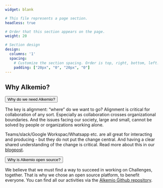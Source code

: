 ```yaml
---
widget: blank

# This file represents a page section.
headless: true

# Order that this section appears on the page.
weight: 20

# Section design
design:
  columns: '1'
  spacing:
    # Customize the section spacing. Order is top, right, bottom, left.
    padding: ["20px", "0", "20px", "0"]
---
```

<h2 class="pb-2 font-weight-bold"> Why Alkemio? </h2>
<!-- Title of collapisble -->
<button type="button" class="collapsible" data-toggle="collapse" data-target="#why-alkemio">Why do we need Alkemio?
</button>
<!-- Content of collapisible -->

<div id="why-alkemio" class="collapse">
  <div class="content">
    <p>The key is alignment: “where” do we want to go? Alignment is critical for collaboration of any sort. Especially as collaboration crosses organizational boundaries. And the issues facing our society, large and small, cannot be solved by people or organizations working alone. </p>
    <p>Teams/slack/Google Workspac/Whatsapp etc. are all great for interacting and producing - but they do not put the change central. And having a clear shared understanding of the change is critical. Read more about this in our <a href="https://draft.alkem.io/post/2022-01-why-do-we-need/" target="_blank"> blogpost</a>.</p>
  </div>
</div>
<!-- Title of collapisble -->
<button type="button" class="collapsible" data-toggle="collapse" data-target="#why-alkemio-opensource">Why is Alkemio open source?
</button>
<!-- Content of collapisible -->

<div id="why-alkemio-opensource" class="collapse">
  <div class="content">
    <p> We believe that we must find a way to succeed in working on Challenges, together. That is why we chose an open source platform, to benefit everyone. You can find all our activities via the <a href="https://github.com/alkem-io" target="_blank"> Alkemio Github repository</a>.</p>
  </div>
</div>